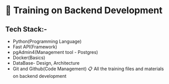 # :file_folder: Training on Backend Development
## Tech Stack:-
- Python(Programming Language)
- Fast API(Framework)
- pgAdmin4(Management tool - Postgres)
- Docker(Basics)
- DataBase- Design, Architecture
- Git and Github(Code Management)
:clipboard: All the training files and materials on backend development

